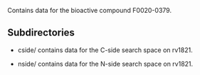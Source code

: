 Contains data for the bioactive compound F0020-0379.

## Subdirectories

- cside/ contains data for the C-side search space on rv1821.

- nside/ contains data for the N-side search space on rv1821.


